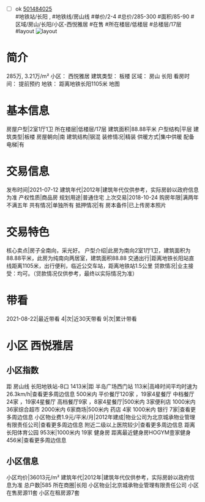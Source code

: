 - [ ] ok [501484025](https://bj.5i5j.com/ershoufang/501484025.html)  
 #地铁站/长阳 ,  #地铁线/房山线
#单价/2-4 #总价/285-300 #面积/85-90   #区域/房山/长阳/小区-西悦雅居 #在售 #所在楼层/低楼层 #总楼层/17层 #layout 
![layout](http://image2a.5i5j.com/scm/HOUSE_CUSTOMER/7888b896b3e84165bfe82efed97c6868.jpg_P5.jpg) 
# 简介 
 285万,  3.21万/m² 
小区： 西悦雅居
建筑类型： 板楼
区域： 房山 长阳
看房时间： 提前预约
地铁： 距离地铁长阳1105米 地图
# 基本信息 
 房屋户型|2室1厅1卫
所在楼层|低楼层/17层
建筑面积|88.88平米
户型结构|平层
建筑类型|板楼
房屋朝向|南
建筑结构|钢混
装修情况|精装
供暖方式|集中供暖
配备电梯|有
# 交易信息 
 发布时间|2021-07-12
建筑年代|2012年|建筑年代仅供参考，实际房龄以政府信息为准
产权性质|商品房
规划用途|普通住宅
上次交易|2018-10-24
购房年限|满两年不满五年
共有情况|单独所有
抵押情况|有
房本备件|已上传房本照片
# 交易特色 
 核心卖点|房子全南向，采光好。
户型介绍|此房为南向2室1厅1卫，建筑面积为88.88平米，此房为纯南向两居室，建筑面积88.88
交通出行|距离地铁长阳站直线距离1105米，出行便利，临近公交车站，距离地铁站1.5公里
贷款情况|业主接受：均可。（贷款情况仅供参考，最终以实际情况为准）
# 带看 
 2021-08-22|最近带看	 4|次|近30天带看	 9|次|累计带看
# 小区 西悦雅居
## 小区指数 
 距 房山线 长阳地铁站-B口 1413米|距 半岛广场西门站 113米|高峰时间平均时速为26.3km/h|查看更多周边信息
500米内 平价餐厅120家 ，19家4星餐厅
中档餐厅24家 ，19家4星餐厅
高档餐厅9家 ，8家4星餐厅|500米内 3家便利店
1000米内 36家综合超市
2000米内 6家商场|500米内 药店 4家
1000米内 银行 7家|查看更多周边信息
小区物业费1.9元/平米/月|2012年建成|物业公司为北京城承物业管理有限责任公司|查看更多周边信息
附近二级以上医院较少|查看更多周边信息
距离 长阳体育公园 953米|1000米内 19家 健身房
距离最近健身房HOGYM壹家健身 456米|查看更多周边信息
## 小区信息 
 小区均价|36013元/m²
建筑年代|2012年|建筑年代仅供参考，实际房龄以政府信息为准
总户数|585
所在商圈|长阳
小区物业|北京城承物业管理有限责任公司
小区在售房源11套
小区在租房源7套
